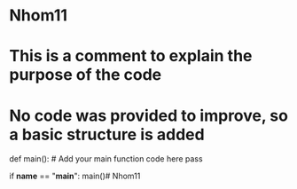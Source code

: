 # Nhom11
# This is a comment to explain the purpose of the code
# No code was provided to improve, so a basic structure is added

def main():
    # Add your main function code here
    pass

if __name__ == "__main__":
    main()# Nhom11